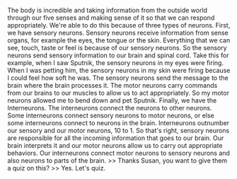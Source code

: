 The body is incredible and taking information from the outside world through
our five senses and making sense of it so that we can respond appropriately.
We're able to do this because of three types of neurons. First, we have sensory
neurons. Sensory neurons receive information from sense organs, for example the
eyes, the tongue or the skin. Everything that we can see, touch, taste or feel
is because of our sensory neurons. So the sensory neurons send sensory
information to our brain and spinal cord. Take this for example, when I saw
Sputnik, the sensory neurons in my eyes were firing. When I was petting him,
the sensory neurons in my skin were firing because I could feel how soft he
was. The sensory neurons send the message to the brain where the brain
processes it. The motor neurons carry commands from our brains to our muscles
to allow us to act appropriately. So my motor neurons allowed me to bend down
and pet Sputnik. Finally, we have the Interneurons. The interneurons connect
the neurons to other neurons. Some interneurons connect sensory neurons to
motor neurons, or else some interneurons connect to neurons in the brain.
Interneurons outnumber our sensory and our motor neurons, 10 to 1. So that's
right, sensory neurons are responsible for all the incoming information that
goes to our brain. Our brain interprets it and our motor neurons allow us to
carry out appropriate behaviors. Our interneurons connect motor neurons to
sensory neurons and also neurons to parts of the brain.
&gt;&gt; Thanks Susan, you want to give them a quiz on this?
&gt;&gt; Yes. Let's quiz.
